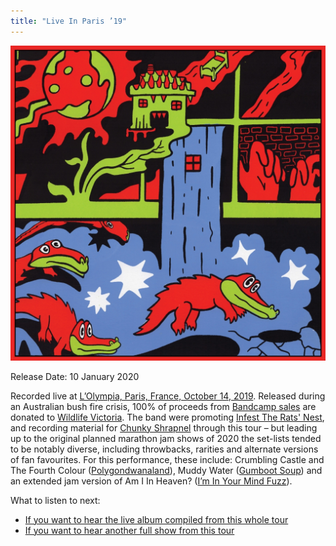 ```yaml
---
title: "Live In Paris ’19"
---
```


![album cover of Live In Paris 2019](./cover.jpg)

Release Date: 10 January 2020

Recorded live at [L’Olympia, Paris, France, October 14, 2019](/setlists/2019/10/14/lolympia-bruno-coquatrix-paris-france.html). Released during an Australian bush fire crisis, 100% of proceeds from [Bandcamp sales](https://kinggizzard.bandcamp.com/album/live-in-paris-19) are donated to [Wildlife Victoria](https://www.wildlifevictoria.org.au/). The band were promoting [Infest The Rats' Nest](../infest-the-rats-nest), and recording material for [Chunky Shrapnel](../chunky-shrapnel) through this tour – but leading up to the original planned marathon jam shows of 2020 the set-lists tended to be notably diverse, including throwbacks, rarities and alternate versions of fan favourites. For this performance, these include: Crumbling Castle and The Fourth Colour ([Polygondwanaland](../polygondwanaland)), Muddy Water ([Gumboot Soup](../gumboot-soup)) and an extended jam version of Am I In Heaven? ([I’m In Your Mind Fuzz](../im-in-your-mind-fuzz)).

What to listen to next:

*   [If you want to hear the live album compiled from this whole tour](../chunky-shrapnel)
*   [If you want to hear another full show from this tour](../live-in-brussels-2019)
